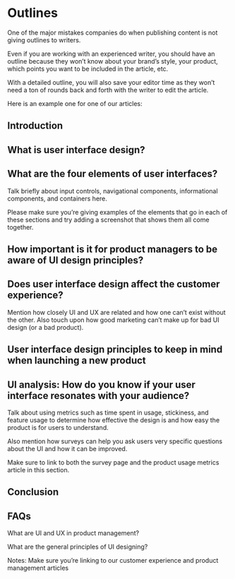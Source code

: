 # Outlines

One of the major mistakes companies do when publishing content is not giving outlines to writers.

Even if you are working with an experienced writer, you should have an outline because they won’t know about your brand’s style, your product, which points you want to be included in the article, etc.

With a detailed outline, you will also save your editor time as they won’t need a ton of rounds back and forth with the writer to edit the article. 

Here is an example one for one of our articles:

## Introduction

## What is user interface design?

## What are the four elements of user interfaces?

Talk briefly about input controls, navigational components, informational components, and containers here. 

Please make sure you’re giving examples of the elements that go in each of these sections and try adding a screenshot that shows them all come together.  

## How important is it for product managers to be aware of UI design principles?

## Does user interface design affect the customer experience?

Mention how closely UI and UX are related and how one can’t exist without the other. Also touch upon how good marketing can’t make up for bad UI design (or a bad product).

## User interface design principles to keep in mind when launching a new product

## UI analysis: How do you know if your user interface resonates with your audience?

Talk about using metrics such as time spent in usage, stickiness, and feature usage to determine how effective the design is and how easy the product is for users to understand.

Also mention how surveys can help you ask users very specific questions about the UI and how it can be improved. 

Make sure to link to both the survey page and the product usage metrics article in this section.      

## Conclusion

## FAQs

What are UI and UX in product management?

What are the general principles of UI designing?

Notes: Make sure you’re linking to our customer experience and product management articles